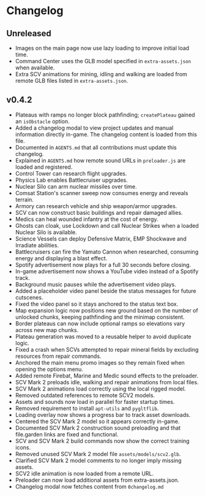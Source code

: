 # Changelog

## Unreleased
- Images on the main page now use lazy loading to improve initial load time.
- Command Center uses the GLB model specified in `extra-assets.json` when available.
- Extra SCV animations for mining, idling and walking are loaded from remote GLB files listed in `extra-assets.json`.

## v0.4.2
- Plateaus with ramps no longer block pathfinding; `createPlateau` gained an `isObstacle` option.
- Added a changelog modal to view project updates and manual information directly in-game. The changelog content is loaded from this file.
- Documented in `AGENTS.md` that all contributions must update this changelog.
- Explained in `AGENTS.md` how remote sound URLs in `preloader.js` are loaded and registered.
- Control Tower can research flight upgrades.
- Physics Lab enables Battlecruiser upgrades.
- Nuclear Silo can arm nuclear missiles over time.
- Comsat Station's scanner sweep now consumes energy and reveals terrain.
- Armory can research vehicle and ship weapon/armor upgrades.
- SCV can now construct basic buildings and repair damaged allies.
- Medics can heal wounded infantry at the cost of energy.
- Ghosts can cloak, use Lockdown and call Nuclear Strikes when a loaded Nuclear Silo is available.
- Science Vessels can deploy Defensive Matrix, EMP Shockwave and Irradiate abilities.
- Battlecruisers can fire the Yamato Cannon when researched, consuming energy and displaying a blast effect.
- Spotify advertisement now plays for a full 30 seconds before closing.
- In-game advertisement now shows a YouTube video instead of a Spotify track.
- Background music pauses while the advertisement video plays.
- Added a placeholder video panel beside the status messages for future cutscenes.
- Fixed the video panel so it stays anchored to the status text box.
- Map expansion logic now positions new ground based on the number of unlocked chunks, keeping pathfinding and the minimap consistent.
- Border plateaus can now include optional ramps so elevations vary across new map chunks.
- Plateau generation was moved to a reusable helper to avoid duplicate logic.
- Fixed a crash when SCVs attempted to repair mineral fields by excluding
  resources from repair commands.
- Anchored the main menu promo images so they remain fixed when opening the options menu.
- Added remote Firebat, Marine and Medic sound effects to the preloader.
- SCV Mark 2 preloads idle, walking and repair animations from local files.
- SCV Mark 2 animations load correctly using the local rigged model.
- Removed outdated references to remote SCV2 models.
- Assets and sounds now load in parallel for faster startup times.
- Removed requirement to install `apt-utils` and `pygltflib`.
- Loading overlay now shows a progress bar to track asset downloads.
- Centered the SCV Mark 2 model so it appears correctly in-game.
- Documented SCV Mark 2 construction sound preloading and that file.garden links are fixed and functional.
- SCV and SCV Mark 2 build commands now show the correct training icons.
- Removed unused SCV Mark 2 model file `assets/models/scv2.glb`.
- Clarified SCV Mark 2 model comments to no longer imply missing assets.
- SCV2 idle animation is now loaded from a remote URL.
- Preloader can now load additional assets from extra-assets.json.
- Changelog modal now fetches content from `0changelog.md`
